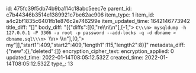 id: 475fc39f5db74b9ba114c18abc5eec7e
parent_id: c7b44346b3514e1389921c7be62ac906
item_type: 1
item_id: a4c2bf1835c6401fb1e876c2e746299e
item_updated_time: 1642146773942
title_diff: "[]"
body_diff: "[{\"diffs\":[[0,\"re\\\n\\\n\"],[-1,\"> ```C\\\n> mysqldump -h 127.0.0.1 -P 3306 -u root -p password --add-locks -q -d dbname > dbname.sql\\\n> ```\\\n> \\\n\"],[0,\"> my\"]],\"start1\":409,\"start2\":409,\"length1\":115,\"length2\":8}]"
metadata_diff: {"new":{},"deleted":[]}
encryption_cipher_text: 
encryption_applied: 0
updated_time: 2022-01-14T08:05:12.532Z
created_time: 2022-01-14T08:05:12.532Z
type_: 13